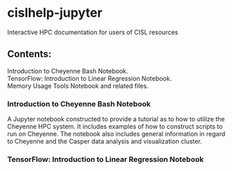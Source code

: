 # cislhelp-jupyter
Interactive HPC documentation for users of CISL resources

## Contents:
Introduction to Cheyenne Bash Notebook. <br>
TensorFlow: Introduction to Linear Regression Notebook.<br>
Memory Usage Tools Notebook and related files.

### Introduction to Cheyenne Bash Notebook
A Jupyter notebook constructed to provide a tutorial as to how to utilize the Cheyenne HPC system. It includes examples of how to construct scripts to run on Cheyenne. The notebook also includes general information in regard to Cheyenne and the Casper data analysis and visualization cluster.

### TensorFlow: Introduction to Linear Regression Notebook

